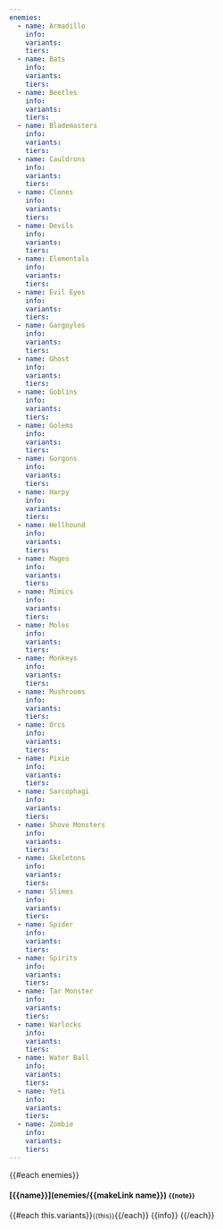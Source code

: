 ```yaml
---
enemies:
  - name: Armadillo
    info:
    variants:
    tiers:
  - name: Bats
    info:
    variants:
    tiers:
  - name: Beetles
    info:
    variants:
    tiers:
  - name: Blademasters
    info:
    variants:
    tiers:
  - name: Cauldrons
    info:
    variants:
    tiers:
  - name: Clones
    info:
    variants:
    tiers:
  - name: Devils
    info:
    variants:
    tiers:
  - name: Elementals
    info:
    variants:
    tiers:
  - name: Evil Eyes
    info:
    variants:
    tiers:
  - name: Gargoyles
    info:
    variants:
    tiers:
  - name: Ghost
    info:
    variants:
    tiers:
  - name: Goblins
    info:
    variants:
    tiers:
  - name: Golems
    info:
    variants:
    tiers:
  - name: Gorgons
    info:
    variants:
    tiers:
  - name: Harpy
    info:
    variants:
    tiers:
  - name: Hellhound
    info:
    variants:
    tiers:
  - name: Mages
    info:
    variants:
    tiers:
  - name: Mimics
    info:
    variants:
    tiers:
  - name: Moles
    info:
    variants:
    tiers:
  - name: Monkeys
    info:
    variants:
    tiers:
  - name: Mushrooms
    info:
    variants:
    tiers:
  - name: Orcs
    info:
    variants:
    tiers:
  - name: Pixie
    info:
    variants:
    tiers:
  - name: Sarcophagi
    info:
    variants:
    tiers:
  - name: Shove Monsters
    info:
    variants:
    tiers:
  - name: Skeletons
    info:
    variants:
    tiers:
  - name: Slimes
    info:
    variants:
    tiers:
  - name: Spider
    info:
    variants:
    tiers:
  - name: Spirits
    info:
    variants:
    tiers:
  - name: Tar Monster
    info:
    variants:
    tiers:
  - name: Warlocks
    info:
    variants:
    tiers:
  - name: Water Ball
    info:
    variants:
    tiers:
  - name: Yeti
    info:
    variants:
    tiers:
  - name: Zombie
    info:
    variants:
    tiers:
---  
```


{{#each enemies}}
#### [{{name}}](enemies/{{makeLink name}}) <small>{{note}}</small>  
{{#each this.variants}}<small>{{this}}</small>{{/each}}
{{info}}
{{/each}}
